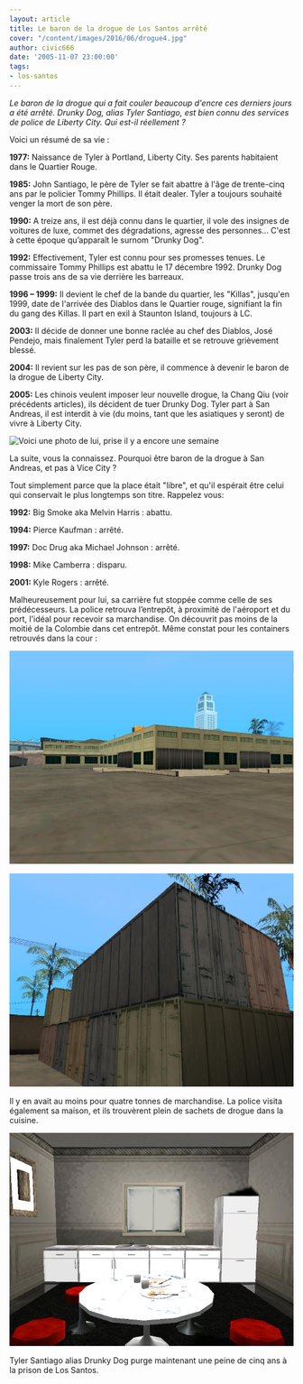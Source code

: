 ```yaml
---
layout: article
title: Le baron de la drogue de Los Santos arrêté
cover: "/content/images/2016/06/drogue4.jpg"
author: civic666
date: '2005-11-07 23:00:00'
tags:
- los-santos
---
```


_Le baron de la drogue qui a fait couler beaucoup d'encre ces derniers jours a été arrêté. Drunky Dog, alias Tyler Santiago, est bien connu des services de police de Liberty City. Qui est-il réellement ?_

Voici un résumé de sa vie :

**1977:** Naissance de Tyler à Portland, Liberty City. Ses parents habitaient dans le Quartier Rouge.

**1985:** John Santiago, le père de Tyler se fait abattre à l'âge de trente-cinq ans par le policier Tommy Phillips. Il était dealer. Tyler a toujours souhaité venger la mort de son père.

**1990:** A treize ans, il est déjà connu dans le quartier, il vole des insignes de voitures de luxe, commet des dégradations, agresse des personnes... C'est à cette époque qu’apparaît le surnom "Drunky Dog".

**1992:** Effectivement, Tyler est connu pour ses promesses tenues. Le commissaire Tommy Phillips est abattu le 17 décembre 1992. Drunky Dog passe trois ans de sa vie derrière les barreaux.

**1996 – 1999:** Il devient le chef de la bande du quartier, les "Killas", jusqu'en 1999, date de l'arrivée des Diablos dans le Quartier rouge, signifiant la fin du gang des Killas. Il part en exil à Staunton Island, toujours à LC.

**2003:** Il décide de donner une bonne raclée au chef des Diablos, José Pendejo, mais finalement Tyler perd la bataille et se retrouve grièvement blessé.

**2004:** Il revient sur les pas de son père, il commence à devenir le baron de la drogue de Liberty City.

**2005:** Les chinois veulent imposer leur nouvelle drogue, la Chang Qiu (voir précédents articles), ils décident de tuer Drunky Dog. Tyler part à San Andreas, il est interdit à vie (du moins, tant que les asiatiques y seront) de vivre à Liberty City.

![Voici une photo de lui, prise il y a encore une semaine](  /content/images/2005/01/drogue4_0.jpg)

La suite, vous la connaissez. Pourquoi être baron de la drogue à San Andreas, et pas à Vice City ?

Tout simplement parce que la place était "libre", et qu'il espérait être celui qui conservait le plus longtemps son titre. Rappelez vous:

**1992:** Big Smoke aka Melvin Harris : abattu.

**1994:** Pierce Kaufman : arrêté.

**1997:** Doc Drug aka Michael Johnson : arrêté.

**1998:** Mike Camberra : disparu.

**2001:** Kyle Rogers : arrêté.

Malheureusement pour lui, sa carrière fut stoppée comme celle de ses prédécesseurs. La police retrouva l’entrepôt, à proximité de l'aéroport et du port, l'idéal pour recevoir sa marchandise. On découvrit pas moins de la moitié de la Colombie dans cet entrepôt. Même constat pour les containers retrouvés dans la cour :

![](  /content/images/2005/01/drogue2.jpg)

![](  /content/images/2005/01/drogue3.jpg)

Il y en avait au moins pour quatre tonnes de marchandise. La police visita également sa maison, et ils trouvèrent plein de sachets de drogue dans la cuisine.

![Apparemment, il ne se servait pas de sa cuisine que pour cuisiner!](  /content/images/2005/01/drogue1.jpg)

Tyler Santiago alias Drunky Dog purge maintenant une peine de cinq ans à la prison de Los Santos.

<!--kg-card-end: markdown-->
